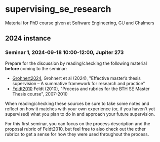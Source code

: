 # supervising_se_research
Material for PhD course given at Software Engineering, GU and Chalmers

## 2024 instance

### Seminar 1, 2024-09-18 10:00-12:00, Jupiter 273

Prepare for the discussion by reading/checking the following material **before** coming to the seminar:
- [Grohnert2024](https://github.com/robertfeldt/supervising_se_research/blob/main/related_work/grohnert_2024_effective_masters_thesis_supervision_a_summative_framework.pdf), Grohnert et al (2024), "Effective master’s thesis supervision – A summative framework for
research and practice"
- [Feldt2010](https://github.com/robertfeldt/supervising_se_research/tree/main/related_work/feldt_BTH_SE_thesis_materials) Feldt (2010), "Process and rubrics for the BTH SE Master Thesis course", 2007-2010

When reading/checking these sources be sure to take some notes and reflect on how it matches with your own experience (or, if you haven't yet supervised) what you plan to do in and approach your future supervision.

For this first seminar, you can focus on the process description and the proposal rubric of Feldt2010, but feel free to also check out the other rubrics to get a sense for how they were used throughout the process.
